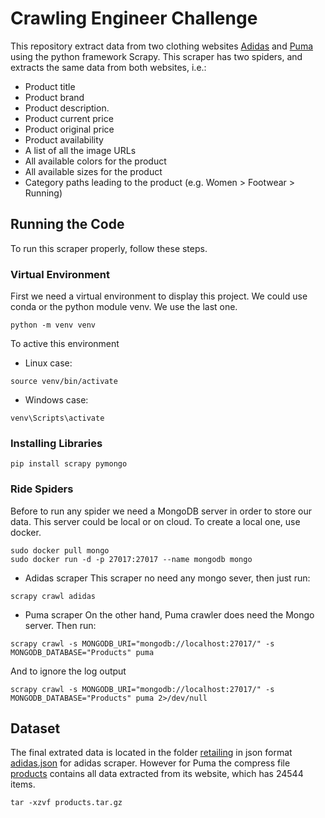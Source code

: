 # Crawling Engineer Challenge

This repository extract data from two clothing websites [Adidas](https://www.adidas.es/) and [Puma](https://eu.puma.com/) using the python framework Scrapy. This scraper has two spiders, and extracts the same data from both websites, i.e.:
- Product title
- Product brand
- Product description.
- Product current price
- Product original price
- Product availability
- A list of all the image URLs
- All available colors for the product
- All available sizes for the product
- Category paths leading to the product (e.g. Women > Footwear > Running)

## Running the Code
To run this scraper properly, follow these steps.
### Virtual Environment
First we need a virtual environment to display this project. We could use conda or the python module venv. We use the last one.
```
python -m venv venv
```
To active this environment
- Linux case:
```
source venv/bin/activate
```
- Windows case:
```
venv\Scripts\activate
```
### Installing Libraries
```
pip install scrapy pymongo
```
### Ride Spiders
Before to run any spider we need a MongoDB server in order to store our data. This server could be local or on cloud. To create a local one, use docker.
```
sudo docker pull mongo
sudo docker run -d -p 27017:27017 --name mongodb mongo
```
- Adidas scraper
This scraper no need any mongo sever, then just run:
```
scrapy crawl adidas
```
- Puma scraper
On the other hand, Puma crawler does need the Mongo server. Then run:
```
scrapy crawl -s MONGODB_URI="mongodb://localhost:27017/" -s MONGODB_DATABASE="Products" puma
```
And to ignore the log output
```
scrapy crawl -s MONGODB_URI="mongodb://localhost:27017/" -s MONGODB_DATABASE="Products" puma 2>/dev/null
```
## Dataset
The final extrated data is located in the folder [retailing](https://github.com/jpradas1/Crawling_Engineer_Challenge/tree/main/retailing) in json format [adidas.json](https://github.com/jpradas1/Crawling_Engineer_Challenge/blob/main/retailing/adidas.json) for adidas scraper. However for Puma the compress file [products](https://github.com/jpradas1/Crawling_Engineer_Challenge/blob/main/products.tar.gz) contains all data extracted from its website, which has 24544 items.
```
tar -xzvf products.tar.gz
```
